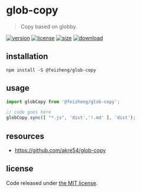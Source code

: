 # glob-copy
> Copy based on globby.

[![version][version-image]][version-url]
[![license][license-image]][license-url]
[![size][size-image]][size-url]
[![download][download-image]][download-url]

## installation
```shell
npm install -S @feizheng/glob-copy
```

## usage
```js
import globCopy from '@feizheng/glob-copy';

// code goes here
globCopy.sync([ "*.js", 'dist','!.md' ], 'dist');
```

## resources
- https://github.com/akre54/glob-copy

## license
Code released under [the MIT license](./LICENSE.txt).

[version-image]: https://img.shields.io/npm/v/@feizheng/glob-copy
[version-url]: https://npmjs.org/package/@feizheng/glob-copy

[license-image]: https://img.shields.io/npm/l/@feizheng/glob-copy
[license-url]: https://github.com/afeiship/glob-copy/blob/master/LICENSE.txt

[size-image]: https://img.shields.io/bundlephobia/minzip/@feizheng/glob-copy
[size-url]: https://github.com/afeiship/glob-copy/blob/master/dist/glob-copy.min.js

[download-image]: https://img.shields.io/npm/dm/@feizheng/glob-copy
[download-url]: https://www.npmjs.com/package/@feizheng/glob-copy
